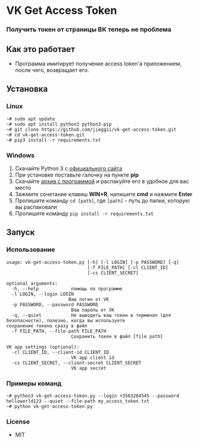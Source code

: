 # VK Get Access Token
### Получить токен от страницы ВК теперь не проблема

## Как это работает
* Программа имитирует получение access token'a приложением, после чего, возвращает его.

## Установка
### Linux
```
~# sudo apt update
~# sudo apt install python3 python3-pip
~# git clone https://github.com/jieggii/vk-get-access-token.git
~# cd vk-get-access-token.git
~# pip3 install -r requirements.txt
```

### Windows
1. Скачайте Python 3 с <a href="https://python.org">официального сайта</a>
2. При установке поставьте галочку на пункте <b>pip</b>
3. Скачайте <a href="/jieggii/vk-get-access-token/archive/master.zip">архив с программой</a> и распакуйте его в удобное для вас место
4. Зажмите сочетание клавиш <b>WIN+R</b>, напишите <b>cmd</b> и нажмите <b>Enter</b>
5. Пропишите команду ```cd [path]```, где ```[path]``` - путь до папки, которую вы распаковали
6. Пропишите команду ```pip install -r requirements.txt```

## Запуск
### Использование
```
usage: vk-get-access-token.py [-h] [-l LOGIN] [-p PASSWORD] [-q]
                              [-f FILE_PATH] [-cl CLIENT_ID]
                              [-cs CLIENT_SECRET]

optional arguments:
  -h, --help            помощь по программе
  -l LOGIN, --login LOGIN
                       Ваш логин от VK
  -p PASSWORD, --password PASSWORD
                        Ваш пароль от VK
  -q, --quiet           Не выводить ваш токен в терминал (для безопасности), полезно, когда вы используете                         сохранение токена сразу в файл
  -f FILE_PATH, --file-path FILE_PATH
                        Сохранить токен в файл [file path]

VK app settings (optional):
  -cl CLIENT_ID, --client-id CLIENT_ID
                        VK app client id
  -cs CLIENT_SECRET, --client-secret CLIENT_SECRET
                        VK app secret
```

### Примеры команд
```
~# python3 vk-get-access-token.py --login +3563284545 --password helloworld123 --quiet --file-path my_access_token.txt
~# python vk-get-access-token.py
```

### License
* MIT
